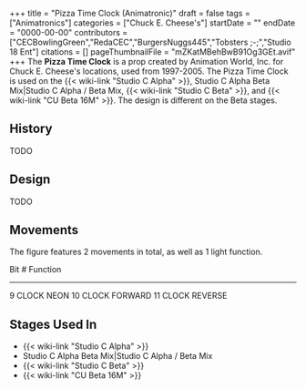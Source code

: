 +++
title = "Pizza Time Clock (Animatronic)"
draft = false
tags = ["Animatronics"]
categories = ["Chuck E. Cheese's"]
startDate = ""
endDate = "0000-00-00"
contributors = ["CECBowlingGreen","RedaCEC","BurgersNuggs445","Tobsters ;-;","Studio 18 Ent"]
citations = []
pageThumbnailFile = "mZKatMBehBwB91Og3GEt.avif"
+++
The **Pizza Time Clock** is a prop created by Animation World, Inc. for Chuck E. Cheese's locations, used from 1997-2005.
The Pizza Time Clock is used on the {{< wiki-link "Studio C Alpha" >}}, Studio C Alpha Beta Mix|Studio C Alpha / Beta Mix, {{< wiki-link "Studio C Beta" >}}, and {{< wiki-link "CU Beta 16M" >}}. The design is different on the Beta stages.

## History

TODO

## Design

TODO

## Movements

The figure features 2 movements in total, as well as 1 light function.

  Bit #   Function
  -------- ---------------
  9        CLOCK NEON
  10       CLOCK FORWARD
  11       CLOCK REVERSE

## Stages Used In

- {{< wiki-link "Studio C Alpha" >}}
- Studio C Alpha Beta Mix|Studio C Alpha / Beta Mix
- {{< wiki-link "Studio C Beta" >}}
- {{< wiki-link "CU Beta 16M" >}}
